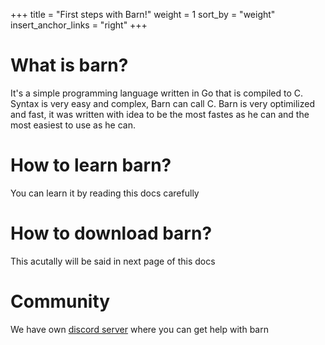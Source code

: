+++
title = "First steps with Barn!"
weight = 1
sort_by = "weight"
insert_anchor_links = "right"
+++

# What is barn?
It's a simple programming language written in Go that is compiled to C. Syntax is very easy and complex, Barn can call C. Barn is very optimilized and fast, it was written with idea to be the most fastes as he can and the most easiest to use as he can.
# How to learn barn?
You can learn it by reading this docs carefully
# How to download barn?
This acutally will be said in next page of this docs
# Community
We have own [discord server](https://discord.gg/gpktBYeUSX) where you can get help with barn